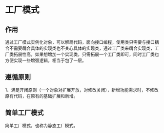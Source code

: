 # 工厂模式

## 作用
通过工厂模式实例化对象，可以解耦代码，面向接口编程，使用类只需要与接口耦合不需要耦合具体的实现类也不关心具体的实现类，通过工厂类来耦合实现类，工厂类拓展性高，如果想增加一个实现类，只需拓展一个工厂类即可，同时工厂类也方便实现一些增强逻辑，相当于包了一层。

## 遵循原则

1、满足开闭原则（一个对象对扩展开放，对修改关闭），新增功能需求时，不修改原有代码，在原有的基础扩展和新增。


## 简单工厂模式

简单工厂模式，也称为静态工厂模式。

```java




```